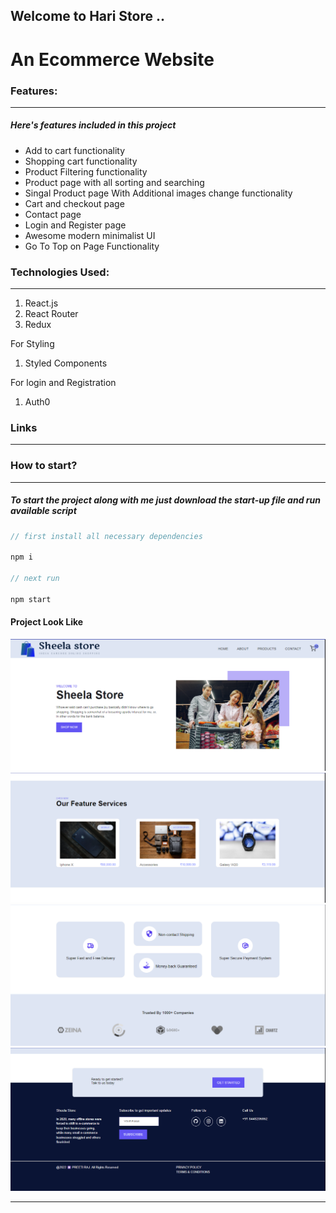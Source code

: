## Welcome to Hari Store ..
# An Ecommerce Website

### Features:

---

##### Here's features included in this project

- Add to cart functionality
- Shopping cart functionality
- Product Filtering functionality
- Product page with all sorting and searching
- Singal Product page With Additional images change functionality
- Cart and checkout page
- Contact page
- Login and Register page
- Awesome modern minimalist UI
- Go To Top on Page Functionality

### Technologies Used:

---

1. React.js
2. React Router
3. Redux

For Styling 

1. Styled Components

For login and Registration

1. Auth0
### Links

---



### How to start?

---

##### To start the project along with me just download the start-up file and run available script

```javascript
// first install all necessary dependencies

npm i

// next run

npm start

```
#### Project Look Like 
<img
  src="Assets/Home.png"
  alt="Alt text"
  title="Optional title"
  style="display: inline-block; margin: 0 auto;">
  <img
  src="Assets/Features.png"
  alt="Alt text"
  title="Optional title"
  style="display: inline-block; margin: 0 auto;">
  <img
  src="Assets/Trust.png"
  alt="Alt text"
  title="Optional title"
  style="display: inline-block; margin: 0 auto;">
  <img
  src="Assets/Footer.png"
  alt="Alt text"
  title="Optional title"
  style="display: inline-block; margin: 0 auto;">
  <hr/>



